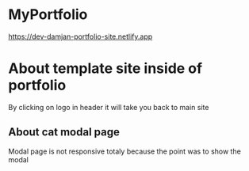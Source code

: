 # MyPortfolio
https://dev-damjan-portfolio-site.netlify.app
<h1>About template site inside of portfolio</h1>
<p>By clicking on logo in header it will take you back to main site</p>
<h2>About cat modal page</h2>
<p>Modal page is not responsive totaly because the point was to show the modal</p>
